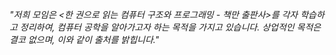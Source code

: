 *"저희 모임은 <한 권으로 읽는 컴퓨터 구조와 프로그래밍 - 책만 출판사>를 각자 학습하고 정리하여, 컴퓨터 공학을 알아가고자 하는 목적을 가지고 있습니다. 상업적인 목적은 결코 없으며, 이와 같이 출처를 밝힙니다."*




